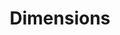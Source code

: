 ---
bigquery: https://console.cloud.google.com/bigquery?p=covid-19-dimensions-ai&page=table&d=data&t=publications
contributors: Digital Science, https://www.digital-science.com/
cost: Free for personal, non-commercial use.
description: Dimensions contains more than 100 million publications, ranging from
  articles published in scholarly journals, books and book chapters, to preprints
  and conference proceedings. All publications are contextualized with linked data
  sets, funding, publications, patents, clinical trials, and policy documents. You
  can also view associated categories, funders, institutions, and researcher profiles.
documentation: https://docs.dimensions.ai/bigquery/index.html
last_edit: 04/11/2022, 06:02:35
location: https://www.dimensions.ai/products/free/
maintained_by: Digital Science, https://www.digital-science.com/
schema_fields:
- email_address
- labels
- phase
- abstract
- eisbn
- aliases
- acronym
- authors
- mesh_headings
- citation_string
- wikipedia_url
- original_assignee
- original_title
- address
- category_for
- application_number
- cpc
- assignee_orgs
- funding_nzd
- arxiv_id
- volume
- research_org_country_names
- research_org_countries
- original_assignee_countries
- mesh_terms
- reference_ids
- publisher
- altmetrics
- funding_eur
- jurisdiction
- links
- current_assignee_orgs
- journal_lists
- year
- start_year
- category_icrp_cso
- relationships
- investigators
- date_modified
- isbn
- associated_publication_doi
- date_imported_gbq
- priority_date
- date
- doi
- category_hrcs_rac
- funding_amount
- acronyms
- start_date
- granted_year
- expiration_date
- category_hrcs_hc
- subtitles
- pmid
- license
- name
- publication_year
- journal
- funding_gbp
- supporting_grant_ids
- repository_name
- associated_grant_ids
- assignee_countries
- family_id
- funding_chf
- family_count
- filing_status
- funder_org_countries
- funding_cad
- date_online
- associated_publication_pmid
- research_org_state_names
- funder_countries
- funder_orgs
- organisation_details
- granted_date
- active_years
- issue
- category_icrp_ct
- funding_cny
- inventor_names
- resulting_publication_ids
- current_assignee
- date_inserted
- conference
- date_normal
- acknowledgements
- associated_publication_arxiv_id
- language
- pages
- category_hra
- editors
- research_org_state_codes
- brief_title
- research_orgs
- publication_date
- filing_date
- category_bra
- repository_id
- parent_id
- created_date
- foa_number
- legal_status
- kind
- linkout
- end_date
- gender
- associated_publication_id
- grant_number
- repository_url
- research_org_cities
- funding_details
- priority_year
- family_members_ids
- categories
- clinical_trial_ids
- citations
- metrics
- funding_usd
- expiration_year
- current_assignee_countries
- resulting_publication_doi
- funding_aud
- original_abstract
- registry
- funder_org_acronyms
- category_uoa
- established
- filing_year
- embargo_date
- ipcr
- status
- patent_ids
- title
- pmcid
- open_access_categories_v2
- category_rcdc
- research_org_city_names
- original_assignee_orgs
- book_title
- cited_by_ids
- book_series_title
- citations_count
- interventions
- funder_org_state_codes
- funder_org_cities
- category_sdg
- description
- funding_jpy
- types
- external_ids
- type
- date_print
- open_access_categories
- researcher_ids
- proceedings_title
- funder_org
- publication_ids
- source_id
- end_year
- concepts
- funding_currency
- conditions
- legal_events
- id
shortname: dimensions
tags:
- scholarly literature
- patents
- funding
- clinical trials
- academic profiles
terms_of_use: 'Use of both the Dimensions COVID-19 dataset and full Dimensions dataset
  are subject to the Dimensions Terms of use: https://www.dimensions.ai/policies-terms-legal '
title: Dimensions
uuid: dcff88bd-fe6b-4fdb-8159-809bf9d7bc1c
---